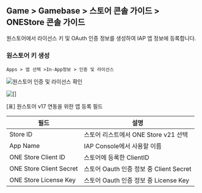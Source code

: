 ## Game > Gamebase > 스토어 콘솔 가이드 > ONEStore 콘솔 가이드

원스토어에서 라이선스 키 및 OAuth 인증 정보를 생성하여 IAP 앱 정보에 등록합니다.

### 원스토어 키 생성
```
Apps > 앱 선택 >In-App정보 > 인증 및 라이선스
```
![원스토어 인증 및 라이선스 확인](https://kr1-api-object-storage.nhncloudservice.com/v1/AUTH_2acdfabf4efe4efc8a04c00b348110c9/cdn_origin/prod_gamebase/StoreConsoleGuide/iap_52.PNG)

![[]](https://kr1-api-object-storage.nhncloudservice.com/v1/AUTH_2acdfabf4efe4efc8a04c00b348110c9/cdn_origin/prod_gamebase/StoreConsoleGuide/ONEStore/ko/store_info_registration_ko_231226.png)

[표] 원스토어 v17 연동을 위한 앱 등록 필드

| 필드         | 설명                             |
| ------------- | ------------------------------ |
| Store ID     | 스토어 리스트에서 ONE Store v21 선택|
| App Name      | IAP Console에서 사용할 이름|
| ONE Store Client ID | 스토어에 등록한 ClientID |
| ONE Store Client Secret | 스토어 Oauth 인증 정보 중 Client Secret |
| ONE Store License Key | 스토어 Oauth 인증 정보 중 License Key|

